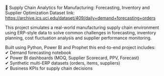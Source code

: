 🔧 Supply Chain Analytics for Manufacturing: Forecasting, Inventory and Supplier Optimization
 Dataset link: https://archive.ics.uci.edu/dataset/409/daily+demand+forecasting+orders

This project simulates a real-world manufacturing supply chain environment using ERP-style data to solve common challenges in forecasting, inventory planning, cost fluctuation analysis and supplier performance monitoring.

Built using Python, Power BI and Prophet this end-to-end project includes:
✔ Demand forecasting notebook  
✔ Power BI dashboards (MOQ, Supplier Scorecard, PPV, Forecast)  
✔ Synthetic multi-ERP datasets (orders, items, suppliers)  
✔ Business KPIs for supply chain decisions

